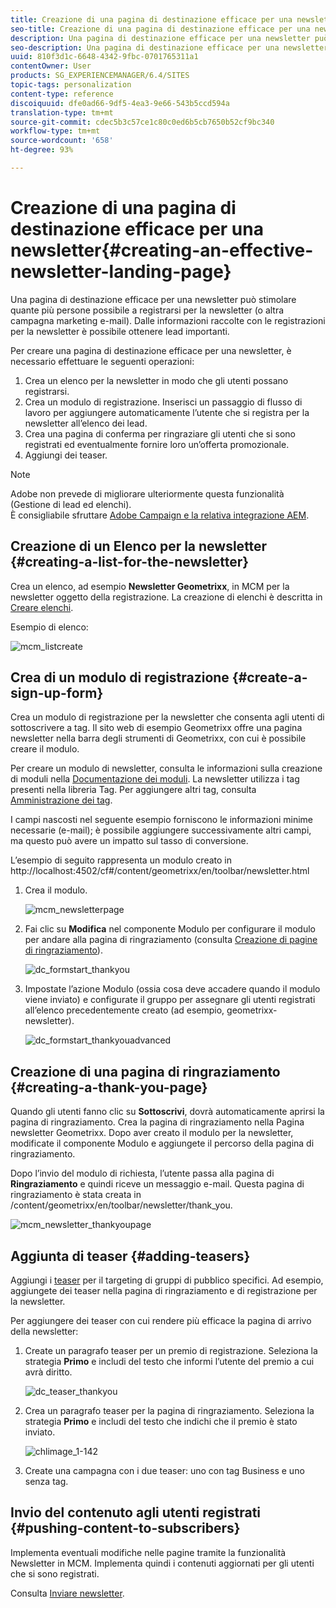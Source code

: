 ```yaml
---
title: Creazione di una pagina di destinazione efficace per una newsletter
seo-title: Creazione di una pagina di destinazione efficace per una newsletter
description: Una pagina di destinazione efficace per una newsletter può stimolare quante più persone possibile a registrarsi per la newsletter (o altra campagna marketing e-mail). Dalle informazioni raccolte con le registrazioni per la newsletter è possibile ottenere lead importanti.
seo-description: Una pagina di destinazione efficace per una newsletter può stimolare quante più persone possibile a registrarsi per la newsletter (o altra campagna marketing e-mail). Dalle informazioni raccolte con le registrazioni per la newsletter è possibile ottenere lead importanti.
uuid: 810f3d1c-6648-4342-9fbc-0701765311a1
contentOwner: User
products: SG_EXPERIENCEMANAGER/6.4/SITES
topic-tags: personalization
content-type: reference
discoiquuid: dfe0ad66-9df5-4ea3-9e66-543b5ccd594a
translation-type: tm+mt
source-git-commit: cdec5b3c57ce1c80c0ed6b5cb7650b52cf9bc340
workflow-type: tm+mt
source-wordcount: '658'
ht-degree: 93%

---
```



# Creazione di una pagina di destinazione efficace per una newsletter{#creating-an-effective-newsletter-landing-page}

Una pagina di destinazione efficace per una newsletter può stimolare quante più persone possibile a registrarsi per la newsletter (o altra campagna marketing e-mail). Dalle informazioni raccolte con le registrazioni per la newsletter è possibile ottenere lead importanti.

Per creare una pagina di destinazione efficace per una newsletter, è necessario effettuare le seguenti operazioni:

1. Crea un elenco per la newsletter in modo che gli utenti possano registrarsi.
1. Crea un modulo di registrazione. Inserisci un passaggio di flusso di lavoro per aggiungere automaticamente l’utente che si registra per la newsletter all’elenco dei lead.
1. Crea una pagina di conferma per ringraziare gli utenti che si sono registrati ed eventualmente fornire loro un’offerta promozionale.
1. Aggiungi dei teaser.

>[!NOTE]
>
> Adobe non prevede di migliorare ulteriormente questa funzionalità (Gestione di lead ed elenchi).\
>È consigliabile sfruttare [ Adobe Campaign e la relativa integrazione AEM](/help/sites-administering/campaign.md).

## Creazione di un Elenco per la newsletter {#creating-a-list-for-the-newsletter}

Crea un elenco, ad esempio **Newsletter Geometrixx**, in MCM per la newsletter oggetto della registrazione. La creazione di elenchi è descritta in [Creare elenchi](/help/sites-classic-ui-authoring/classic-personalization-campaigns.md#creatingnewlists).

Esempio di elenco:

![mcm_listcreate](assets/mcm_listcreate.png)

## Crea di un modulo di registrazione {#create-a-sign-up-form}

Crea un modulo di registrazione per la newsletter che consenta agli utenti di sottoscrivere a tag. Il sito web di esempio Geometrixx offre una pagina newsletter nella barra degli strumenti di Geometrixx, con cui è possibile creare il modulo.

Per creare un modulo di newsletter, consulta le informazioni sulla creazione di moduli nella [Documentazione dei moduli](/help/sites-authoring/default-components.md#form). La newsletter utilizza i tag presenti nella libreria Tag. Per aggiungere altri tag, consulta [Amministrazione dei tag](/help/sites-authoring/tags.md#tagadministration).

I campi nascosti nel seguente esempio forniscono le informazioni minime necessarie (e-mail); è possibile aggiungere successivamente altri campi, ma questo può avere un impatto sul tasso di conversione.

L’esempio di seguito rappresenta un modulo creato in http://localhost:4502/cf#/content/geometrixx/en/toolbar/newsletter.html

1. Crea il modulo.

   ![mcm_newsletterpage](assets/mcm_newsletterpage.png)

1. Fai clic su **Modifica** nel componente Modulo per configurare il modulo per andare alla pagina di ringraziamento (consulta [Creazione di pagine di ringraziamento](#creating-a-thank-you-page)).

   ![dc_formstart_thankyou](assets/dc_formstart_thankyou.png)

1. Impostate l’azione Modulo (ossia cosa deve accadere quando il modulo viene inviato) e configurate il gruppo per assegnare gli utenti registrati all’elenco precedentemente creato (ad esempio, geometrixx-newsletter).

   ![dc_formstart_thankyouadvanced](assets/dc_formstart_thankyouadvanced.png)

## Creazione di una pagina di ringraziamento {#creating-a-thank-you-page}

Quando gli utenti fanno clic su **Sottoscrivi**, dovrà automaticamente aprirsi la pagina di ringraziamento. Crea la pagina di ringraziamento nella Pagina newsletter Geometrixx. Dopo aver creato il modulo per la newsletter, modificate il componente Modulo e aggiungete il percorso della pagina di ringraziamento.

Dopo l’invio del modulo di richiesta, l’utente passa alla pagina di **Ringraziamento** e quindi riceve un messaggio e-mail. Questa pagina di ringraziamento è stata creata in /content/geometrixx/en/toolbar/newsletter/thank_you.

![mcm_newsletter_thankyoupage](assets/mcm_newsletter_thankyoupage.png)

## Aggiunta di teaser {#adding-teasers}

Aggiungi i [teaser](/help/sites-classic-ui-authoring/classic-personalization-campaigns.md#teasers) per il targeting di gruppi di pubblico specifici. Ad esempio, aggiungete dei teaser nella pagina di ringraziamento e di registrazione per la newsletter.

Per aggiungere dei teaser con cui rendere più efficace la pagina di arrivo della newsletter:

1. Create un paragrafo teaser per un premio di registrazione. Seleziona la strategia **Primo** e includi del testo che informi l’utente del premio a cui avrà diritto.

   ![dc_teaser_thankyou](assets/dc_teaser_thankyou.png)

1. Crea un paragrafo teaser per la pagina di ringraziamento. Seleziona la strategia **Primo** e includi del testo che indichi che il premio è stato inviato.

   ![chlimage_1-142](assets/chlimage_1-142.png)

1. Create una campagna con i due teaser: uno con tag Business e uno senza tag.

## Invio del contenuto agli utenti registrati {#pushing-content-to-subscribers}

Implementa eventuali modifiche nelle pagine tramite la funzionalità Newsletter in MCM. Implementa quindi i contenuti aggiornati per gli utenti che si sono registrati.

Consulta [Inviare newsletter](/help/sites-classic-ui-authoring/classic-personalization-campaigns.md#newsletters).
